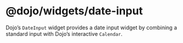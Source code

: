 # <span class="citation" data-cites="dojo/widgets/date-input"><span class="citation" data-cites="dojo/widgets/date-input"><span class="citation" data-cites="dojo/widgets/date-input"><span class="citation" data-cites="dojo/widgets/date-input">@dojo/widgets/date-input</span></span></span></span>

Dojo’s `DateInput` widget provides a date input widget by combining a standard input with Dojo’s interactive `Calendar`.
